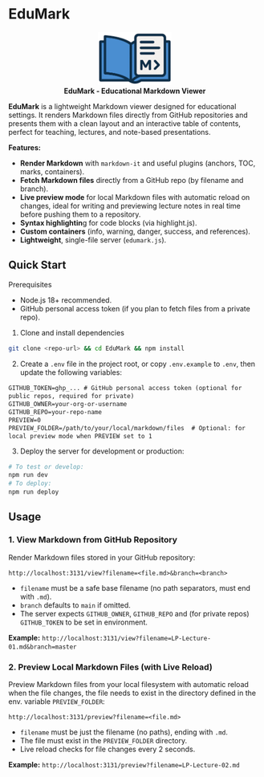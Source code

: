# EduMark
<p align="center">
  <img style="width:148px; height:auto" src="public/logo.png"/><br/>
  <b>EduMark - Educational Markdown Viewer</b>
</p>

**EduMark** is a lightweight Markdown viewer designed for educational settings. It renders Markdown files directly from GitHub repositories and presents them with a clean layout and an interactive table of contents, perfect for teaching, lectures, and note-based presentations.

**Features:**
- **Render Markdown** with `markdown-it` and useful plugins (anchors, TOC, marks, containers).
- **Fetch Markdown files** directly from a GitHub repo (by filename and branch).
- **Live preview mode** for local Markdown files with automatic reload on changes, ideal for writing and previewing lecture notes in real time before pushing them to a repository.
- **Syntax highlightin**g for code blocks (via highlight.js).
- **Custom containers** (info, warning, danger, success, and references).
- **Lightweight**, single-file server (`edumark.js`).

## Quick Start
Prerequisites
- Node.js 18+ recommended.
- GitHub personal access token (if you plan to fetch files from a private repo).

1. Clone and install dependencies
```bash
git clone <repo-url> && cd EduMark && npm install
```
2. Create a `.env` file in the project root, or copy `.env.example` to `.env`, then update the following variables:
```env
GITHUB_TOKEN=ghp_... # GitHub personal access token (optional for public repos, required for private)
GITHUB_OWNER=your-org-or-username
GITHUB_REPO=your-repo-name
PREVIEW=0
PREVIEW_FOLDER=/path/to/your/local/markdown/files  # Optional: for local preview mode when PREVIEW set to 1
```
3. Deploy the server for development or production:
```bash
# To test or develop:
npm run dev
# To deploy:
npm run deploy
```

## Usage

### 1. View Markdown from GitHub Repository
Render Markdown files stored in your GitHub repository:
```
http://localhost:3131/view?filename=<file.md>&branch=<branch>
```
- `filename` must be a safe base filename (no path separators, must end with `.md`).
- `branch` defaults to `main` if omitted.
- The server expects `GITHUB_OWNER`, `GITHUB_REPO` and (for private repos) `GITHUB_TOKEN` to be set in environment.

**Example:** `http://localhost:3131/view?filename=LP-Lecture-01.md&branch=master`

### 2. Preview Local Markdown Files (with Live Reload)
Preview Markdown files from your local filesystem with automatic reload when the file changes, the file needs to exist in the directory defined in the env. variable `PREVIEW_FOLDER`:
```
http://localhost:3131/preview?filename=<file.md>
```
- `filename` must be just the filename (no paths), ending with `.md`.
- The file must exist in the `PREVIEW_FOLDER` directory.
- Live reload checks for file changes every 2 seconds.

**Example:** `http://localhost:3131/preview?filename=LP-Lecture-02.md`
